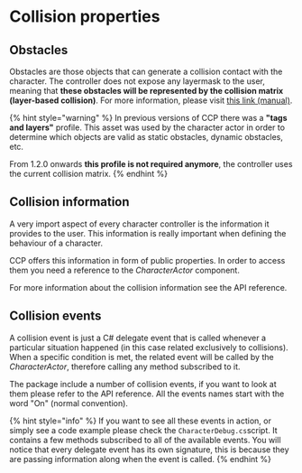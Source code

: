 # Collision properties

## Obstacles

Obstacles are those objects that can generate a collision contact with the character. The controller does not expose any layermask to the user, meaning that **these obstacles will be represented by the collision matrix \(layer-based collision\)**. For more information, please visit [this link \(manual\)](https://docs.unity3d.com/Manual/LayerBasedCollision.html).

{% hint style="warning" %}
In previous versions of CCP there was a **"tags and layers"** profile. This asset was used by the character actor in order to determine which objects are valid as static obstacles, dynamic obstacles, etc.

From 1.2.0 onwards **this profile is not required anymore**, the controller uses the current collision matrix.
{% endhint %}

## Collision information

A very import aspect of every character controller is the information it provides to the user. This information is really important when defining the behaviour of a character.

CCP offers this information in form of public properties. In order to access them you need a reference to the _CharacterActor_ component.

For more information about the collision information see the API reference.

## Collision events

A collision event is just a C\# delegate event that is called whenever a particular situation happened \(in this case related exclusively to collisions\). When a specific condition is met, the related event will be called by the _CharacterActor_, therefore calling any method subscribed to it.

The package include a number of collision events, if you want to look at them please refer to the API reference. All the events names start with the word "On" \(normal convention\).

{% hint style="info" %}
If you want to see all these events in action, or simply see a code example please check the `CharacterDebug.cs`script. It contains a few methods subscribed to all of the available events. You will notice that every delegate event has its own signature, this is because they are passing information along when the event is called.
{% endhint %}




